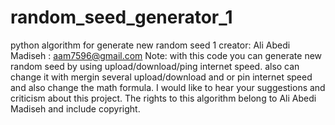 # random_seed_generator_1
python algorithm for generate new random seed 1 
creator: Ali Abedi Madiseh : aam7596@gmail.com
Note:
with this code you can generate new random seed by using upload/download/ping internet speed.
also can change it with mergin several upload/download and or pin internet speed and also change the math formula.
I would like to hear your suggestions and criticism about this project.
The rights to this algorithm belong to Ali Abedi Madiseh and include copyright.
